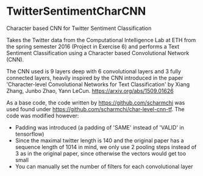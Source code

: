 # TwitterSentimentCharCNN
Character based CNN for Twitter Sentiment Classification

Takes the Twitter data from the Computational Intelligence Lab at ETH from the spring semester 2016 (Project in Exercise 6) and performs a Text Sentiment Classification using a Character based Convolutional Network (CNN).

The CNN used is 9 layers deep with 6 convolutional layers and 3 fully connected layers, heavily inspired by the CNN introduced in the paper 'Character-level Convolutional Networks for Text Classification' by Xiang Zhang, Junbo Zhao, Yann LeCun. https://arxiv.org/abs/1509.01626

As a base code, the code written by https://github.com/scharmchi was used found under https://github.com/scharmchi/char-level-cnn-tf. The code was modified however: 

 - Padding was introduced (a padding of 'SAME' instead of 'VALID' in tensorflow)
 - Since the maximal twitter length is 140 and the original paper has a sequence length of 1014 in mind, we only use 2 pooling steps instead of 3 as in the original paper, since otherwise the vectors would get too small
 - You can manually set the number of filters for each convolutional layer
